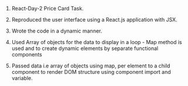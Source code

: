 1. React-Day-2 Price Card Task.

2. Reproduced the user interface using a React.js application with JSX.
3. Wrote the code in a dynamic manner.

4. Used Array of objects for the data to display in a loop - Map method is used and to create dynamic elements by separate functional components
5. Passed data i.e array of objects using map, per element to a child component to render DOM structure using component import and variable.